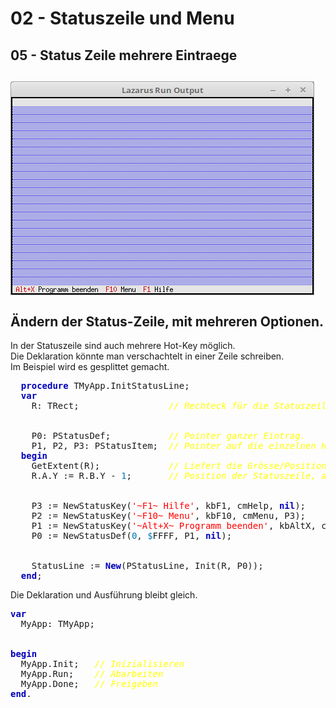 # 02 - Statuszeile und Menu
## 05 - Status Zeile mehrere Eintraege
<img src="image.png" alt="Selfhtml"><br><br>
Ändern der Status-Zeile, mit mehreren Optionen.<br>
---
In der Statuszeile sind auch mehrere Hot-Key möglich.<br>
Die Deklaration könnte man verschachtelt in einer Zeile schreiben.<br>
Im Beispiel wird es gesplittet gemacht.<br>
<pre><code=pascal>  <b><font color="0000BB">procedure</font></b> TMyApp.InitStatusLine;
  <b><font color="0000BB">var</font></b>
    R: TRect;                 <i><font color="#FFFF00">// Rechteck für die Statuszeilen Position.</font></i>
<br>
    P0: PStatusDef;           <i><font color="#FFFF00">// Pointer ganzer Eintrag.</font></i>
    P1, P2, P3: PStatusItem;  <i><font color="#FFFF00">// Pointer auf die einzelnen Hot-Key.</font></i>
  <b><font color="0000BB">begin</font></b>
    GetExtent(R);             <i><font color="#FFFF00">// Liefert die Grösse/Position der App, im Normalfall 0, 0, 80, 24.</font></i>
    R.A.Y := R.B.Y - <font color="#0077BB">1</font>;       <i><font color="#FFFF00">// Position der Statuszeile, auf unterste Zeile der App setzen.</font></i>
<br>
    P3 := NewStatusKey(<font color="#FF0000">'~F1~ Hilfe'</font>, kbF1, cmHelp, <b><font color="0000BB">nil</font></b>);
    P2 := NewStatusKey(<font color="#FF0000">'~F10~ Menu'</font>, kbF10, cmMenu, P3);
    P1 := NewStatusKey(<font color="#FF0000">'~Alt+X~ Programm beenden'</font>, kbAltX, cmQuit, P2);
    P0 := NewStatusDef(<font color="#0077BB">0</font>, <font color="#0077BB">$</font>FFFF, P1, <b><font color="0000BB">nil</font></b>);
<br>
    StatusLine := <b><font color="0000BB">New</font></b>(PStatusLine, Init(R, P0));
  <b><font color="0000BB">end</font></b>;</code></pre>
Die Deklaration und Ausführung bleibt gleich.<br>
<pre><code=pascal><b><font color="0000BB">var</font></b>
  MyApp: TMyApp;
<br>
<b><font color="0000BB">begin</font></b>
  MyApp.Init;   <i><font color="#FFFF00">// Inizialisieren</font></i>
  MyApp.Run;    <i><font color="#FFFF00">// Abarbeiten</font></i>
  MyApp.Done;   <i><font color="#FFFF00">// Freigeben</font></i>
<b><font color="0000BB">end</font></b>.</code></pre>
<br>
